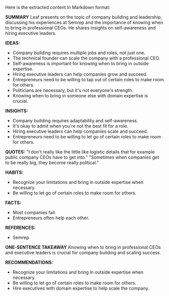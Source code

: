 Here is the extracted content in Markdown format:

**SUMMARY**
Leaf presents on the topic of company building and leadership, discussing his experiences at Semrep and the importance of knowing when to bring in professional CEOs. He shares insights on self-awareness and hiring executive leaders.

**IDEAS:**
* Company building requires multiple jobs and roles, not just one.
* The technical founder can scale the company with a professional CEO.
* Self-awareness is important for knowing when to bring in outside expertise.
* Hiring executive leaders can help companies grow and succeed.
* Entrepreneurs need to be willing to tap out of certain roles to make room for others.
* Politicians are necessary, but it's not everyone's strength.
* Knowing when to bring in someone else with domain expertise is crucial.

**INSIGHTS:**
* Company building requires adaptability and self-awareness.
* It's okay to admit when you're not the best fit for a role.
* Hiring executive leaders can help companies scale and succeed.
* Entrepreneurs need to be willing to let go of certain roles to make room for others.

**QUOTES:**
"I don't really like the little like logistic details that for example public company CEOs have to get into."
"Sometimes when companies get to be really big, they become really political."

**HABITS:**
* Recognize your limitations and bring in outside expertise when necessary.
* Be willing to let go of certain roles to make room for others.

**FACTS:**
* Most companies fail.
* Entrepreneurs often help each other.

**REFERENCES:**
* Semrep

**ONE-SENTENCE TAKEAWAY**
Knowing when to bring in professional CEOs and executive leaders is crucial for company building and scaling success.

**RECOMMENDATIONS:**
* Recognize your limitations and bring in outside expertise when necessary.
* Be willing to let go of certain roles to make room for others.
* Hire executives with domain expertise to help scale the company.

